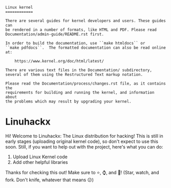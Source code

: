 ```
Linux kernel
============

There are several guides for kernel developers and users. These guides can
be rendered in a number of formats, like HTML and PDF. Please read
Documentation/admin-guide/README.rst first.

In order to build the documentation, use ``make htmldocs`` or
``make pdfdocs``.  The formatted documentation can also be read online at:

    https://www.kernel.org/doc/html/latest/

There are various text files in the Documentation/ subdirectory,
several of them using the Restructured Text markup notation.

Please read the Documentation/process/changes.rst file, as it contains the
requirements for building and running the kernel, and information about
the problems which may result by upgrading your kernel.
```
# Linuhackx
Hi! Welcome to Linuhackx: The Linux distribution for hacking! This is still in early stages (uploading original kernel code), so don't expect to use this soon. Still, if you want to help out with the project, here's what you can do:
1. Upload Linux Kernel code
2. Add other helpful libraries

Thanks for checking this out! Make sure to ⭐, ⌚, and 🍴! (Star, watch, and fork. Don't knife, whatever that means 😕)
